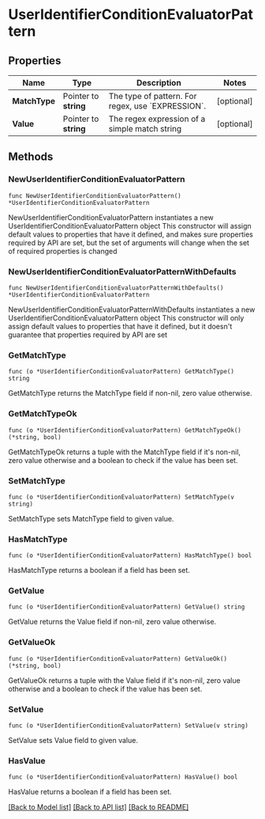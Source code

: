 # UserIdentifierConditionEvaluatorPattern

## Properties

Name | Type | Description | Notes
------------ | ------------- | ------------- | -------------
**MatchType** | Pointer to **string** | The type of pattern. For regex, use &#x60;EXPRESSION&#x60;. | [optional] 
**Value** | Pointer to **string** | The regex expression of a simple match string | [optional] 

## Methods

### NewUserIdentifierConditionEvaluatorPattern

`func NewUserIdentifierConditionEvaluatorPattern() *UserIdentifierConditionEvaluatorPattern`

NewUserIdentifierConditionEvaluatorPattern instantiates a new UserIdentifierConditionEvaluatorPattern object
This constructor will assign default values to properties that have it defined,
and makes sure properties required by API are set, but the set of arguments
will change when the set of required properties is changed

### NewUserIdentifierConditionEvaluatorPatternWithDefaults

`func NewUserIdentifierConditionEvaluatorPatternWithDefaults() *UserIdentifierConditionEvaluatorPattern`

NewUserIdentifierConditionEvaluatorPatternWithDefaults instantiates a new UserIdentifierConditionEvaluatorPattern object
This constructor will only assign default values to properties that have it defined,
but it doesn't guarantee that properties required by API are set

### GetMatchType

`func (o *UserIdentifierConditionEvaluatorPattern) GetMatchType() string`

GetMatchType returns the MatchType field if non-nil, zero value otherwise.

### GetMatchTypeOk

`func (o *UserIdentifierConditionEvaluatorPattern) GetMatchTypeOk() (*string, bool)`

GetMatchTypeOk returns a tuple with the MatchType field if it's non-nil, zero value otherwise
and a boolean to check if the value has been set.

### SetMatchType

`func (o *UserIdentifierConditionEvaluatorPattern) SetMatchType(v string)`

SetMatchType sets MatchType field to given value.

### HasMatchType

`func (o *UserIdentifierConditionEvaluatorPattern) HasMatchType() bool`

HasMatchType returns a boolean if a field has been set.

### GetValue

`func (o *UserIdentifierConditionEvaluatorPattern) GetValue() string`

GetValue returns the Value field if non-nil, zero value otherwise.

### GetValueOk

`func (o *UserIdentifierConditionEvaluatorPattern) GetValueOk() (*string, bool)`

GetValueOk returns a tuple with the Value field if it's non-nil, zero value otherwise
and a boolean to check if the value has been set.

### SetValue

`func (o *UserIdentifierConditionEvaluatorPattern) SetValue(v string)`

SetValue sets Value field to given value.

### HasValue

`func (o *UserIdentifierConditionEvaluatorPattern) HasValue() bool`

HasValue returns a boolean if a field has been set.


[[Back to Model list]](../README.md#documentation-for-models) [[Back to API list]](../README.md#documentation-for-api-endpoints) [[Back to README]](../README.md)


